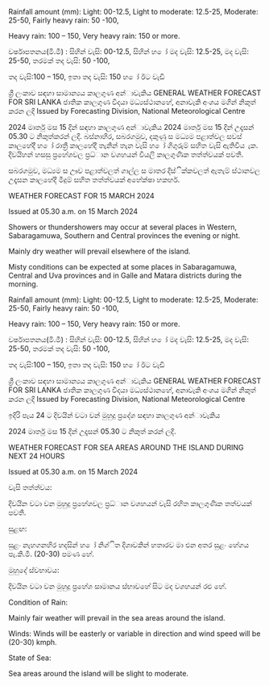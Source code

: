 Rainfall amount (mm): Light: 00-12.5, Light to moderate: 12.5-25, Moderate: 25-50, Fairly heavy rain: 50 -100,

Heavy rain: 100 – 150, Very heavy rain: 150 or more.

වර්ෂාපතනය(මි.මී) : සිහින් වැසි: 00-12.5, සිහින් හ ෝ මද වැසි: 12.5-25, මද වැසි: 25-50, තරමක් තද වැසි: 50 -100,

තද වැසි:100 – 150, ඉතා තද වැසි: 150 හ ෝ ඊට වැඩි

ශ්‍රී ලංකාව සඳහා සාමාන්‍යය කාලගුණ අන්‍ාවැකිය GENERAL WEATHER FORECAST FOR SRI LANKA ජාතික කාලගුණ විදයා මධ්‍යස්ථානහේ, අනාවැකි අංශය මගින් නිකුත් කරන ලදි Issued by Forecasting Division, National Meteorological Centre

2024 මාර්තු මස 15 දින්‍ සඳහා කාලගුණ අන්‍ාවැකිය 2024 මාර්තු මස 15 දින්‍ උදෑසන්‍ 05.30 ට නිකුත්කරන්‍ ලදි. බස්නාහිර, සබරගමුව, දකුණු ස මධ්‍යම පළාත්වල සවස් කාලහේදී හ ෝ රාත්‍රී කාලහේදී තැනින් තැන වැසි හ ෝ ගිගුරුම් සහිත වැසි ඇතිවිය ැක. දිවයිහන් හසසු ප්‍රහේශවල ප්‍රධ්‍ාන වශහයන් වියලි කාලගුණික තත්ත්වයක් පවතී.

සබරගමුව, මධ්‍යම ස ඌව පළාත්වලත් ගාල්ල ස මාතර දිස්ික්කවලත් ඇතැම් ස්ථානවල උදෑසන කාලහේදී මීදුම් සහිත තත්ත්වයක් අහේක්ෂා හකහර්.

WEATHER FORECAST FOR 15 MARCH 2024

Issued at 05.30 a.m. on 15 March 2024

Showers or thundershowers may occur at several places in Western, Sabaragamuwa, Southern and Central provinces the evening or night.

Mainly dry weather will prevail elsewhere of the island.

Misty conditions can be expected at some places in Sabaragamuwa, Central and Uva provinces and in Galle and Matara districts during the morning.

Rainfall amount (mm): Light: 00-12.5, Light to moderate: 12.5-25, Moderate: 25-50, Fairly heavy rain: 50 -100,

Heavy rain: 100 – 150, Very heavy rain: 150 or more.

වර්ෂාපතනය(මි.මී) : සිහින් වැසි: 00-12.5, සිහින් හ ෝ මද වැසි: 12.5-25, මද වැසි: 25-50, තරමක් තද වැසි: 50 -100,

තද වැසි:100 – 150, ඉතා තද වැසි: 150 හ ෝ ඊට වැඩි

ශ්‍රී ලංකාව සඳහා සාමාන්‍යය කාලගුණ අන්‍ාවැකිය GENERAL WEATHER FORECAST FOR SRI LANKA ජාතික කාලගුණ විදයා මධ්‍යස්ථානහේ, අනාවැකි අංශය මගින් නිකුත් කරන ලදි Issued by Forecasting Division, National Meteorological Centre

ඉදිරි පැය 24 ට දිවයින්‍ වටා වන්‍ මුහුදු ප්‍රදේශ සඳහා කාලගුණ අන්‍ාවැකිය

2024 මාර්තු මස 15 දින්‍ උදෑසන්‍ 05.30 ට නිකුත් කරන්‍ ලදි.

WEATHER FORECAST FOR SEA AREAS AROUND THE ISLAND DURING NEXT 24 HOURS

Issued at 05.30 a.m. on 15 March 2024

වැසි තත්ත්වය:

දිවයින වටා වන මුහුදු ප්‍රහේශවල ප්‍රධ්‍ාන වශහයන් වැසි රහිත කාලගුණික තත්වයක් පවතී.

සුළඟ:

සුළං නැහගනහිර හදසින් හ ෝ නිශ්ිත දිශාවකින් හතාරව මා එන අතර සුළං හේගය පැ.කි.මී. (20-30) පමණ හේ.

මුහුදේ ස්වභාවය:

දිවයින වටා වන මුහුදු ප්‍රහේශ සාමානය ස්භාවහේ සිට මද වශහයන් රළු හේ.

Condition of Rain:

Mainly fair weather will prevail in the sea areas around the island.

Winds: Winds will be easterly or variable in direction and wind speed will be (20-30) kmph.

State of Sea:

Sea areas around the island will be slight to moderate.